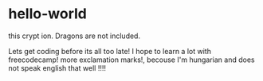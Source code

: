 # hello-world
this crypt ion. Dragons are not included.

Lets get coding before its all too late! I hope to learn a lot with freecodecamp!
more exclamation marks!, becouse I'm hungarian and does not speak english that well !!!!
